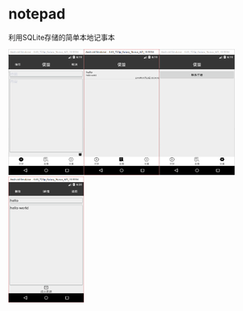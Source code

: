 # notepad
利用SQLite存储的简单本地记事本

<img width='150' height='250' src='https://github.com/blackleexu/notepad/blob/master/photos/1.png'><img width='150' height='250' src='https://github.com/blackleexu/notepad/blob/master/photos/2.png'><img width='150' height='250' src='https://github.com/blackleexu/notepad/blob/master/photos/3.png'><img width='150' height='250' src='https://github.com/blackleexu/notepad/blob/master/photos/4.png'>
